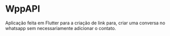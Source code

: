 # WppAPI

Aplicação feita em Flutter para a criação de link para, criar uma conversa no whatsapp sem necessariamente adicionar o contato.
